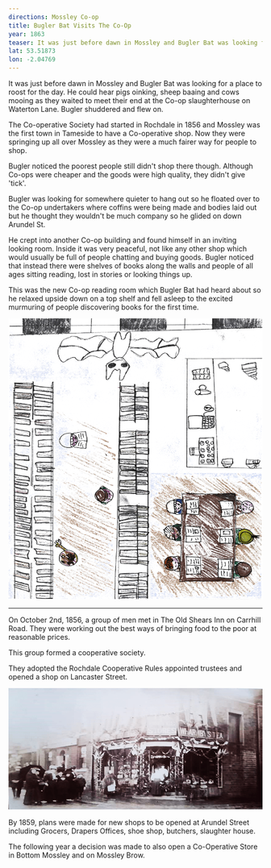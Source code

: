 ```yaml
---
directions: Mossley Co-op
title: Bugler Bat Visits The Co-Op
year: 1863
teaser: It was just before dawn in Mossley and Bugler Bat was looking for a place to roost for the day.
lat: 53.51873
lon: -2.04769
---
```

It was just before dawn in Mossley and Bugler Bat was looking for a place to roost for the day. He could hear pigs oinking, sheep baaing and cows mooing as they waited to meet their end at the Co-op slaughterhouse on Waterton Lane. Bugler shuddered and flew on.

The Co-operative Society had started in Rochdale in 1856 and Mossley was the first town in Tameside to have a Co-operative shop. Now they were springing up all over Mossley as they were a much fairer way for people to shop.

Bugler noticed the poorest people still didn't shop there though. Although Co-ops were cheaper and the goods were high quality, they didn't give 'tick'.

Bugler was looking for somewhere quieter to hang out so he floated over to the Co-op undertakers where coffins were being made and bodies laid out but he thought they wouldn't be much company so he glided on down Arundel St.

He crept into another Co-op building and found himself in an inviting looking room. Inside it was very peaceful, not like any other shop which would usually be full of people chatting and buying goods. Bugler noticed that instead there were shelves of books along the walls and people of all ages sitting reading, lost in stories or looking things up.

This was the new Co-op reading room which Bugler Bat had heard about so he relaxed upside down on a top shelf and fell asleep to the excited murmuring of people discovering books for the first time.

![Bugler Bat visits the Co-op](/images/stops/bat/Trail_Bat_2.png)

---

On October 2nd, 1856, a group of men met in The Old  Shears Inn on Carrhill Road. They were working out the best ways of bringing food to the poor at reasonable prices.

This group formed a cooperative society.

They adopted the Rochdale Cooperative Rules appointed trustees and opened a shop on Lancaster Street.

![](/images/stops/bat/Trail_Bat_2b.png)

By 1859, plans were made for new shops to be opened at Arundel Street including Grocers, Drapers Offices, shoe shop, butchers, slaughter house.

The following year a decision was made to also open a Co-Operative Store in Bottom Mossley and on Mossley Brow.

![]()